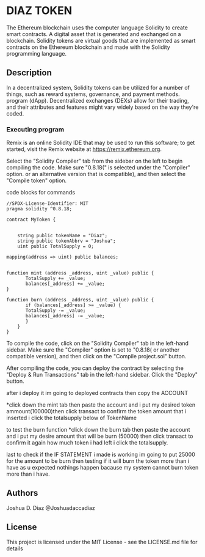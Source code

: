 # DIAZ TOKEN
The Ethereum blockchain uses the computer language Solidity to create smart contracts. A digital asset that is generated and exchanged on a 
blockchain. Solidity tokens are virtual goods that are implemented as smart contracts on the Ethereum blockchain and made with the Solidity programming language.

## Description
In a decentralized system, Solidity tokens can be utilized for a number of things, such as reward systems, governance, and payment methods. 
program (dApp). Decentralized exchanges (DEXs) allow for their trading, and their attributes and features might vary widely based on 
the way they're coded.

### Executing program
Remix is an online Solidity IDE that may be used to run this software; to get started, visit the Remix website at https://remix.ethereum.org.

Select the "Solidity Compiler" tab from the sidebar on the left to begin compiling the code. Make sure "0.8.18(" is selected under the "Compiler" option.
or an alternative version that is compatible), and then select the "Compile token" option.

code blocks for commands

```
//SPDX-License-Identifier: MIT
pragma solidity ^0.8.18;

contract MyToken {


    string public tokenName = "Diaz";
    string public tokenAbbrv = "Joshua";
    uint public TotalSupply = 0;

mapping(address => uint) public balances;


function mint (address _address, uint _value) public {
       TotalSupply += _value;
       balances[_address] += _value;
}

function burn (address _address, uint _value) public {
       if (balances[_address] >= _value) {
       TotalSupply -= _value;
       balances[_address] -= _value;
       }
    }
}

```
To compile the code, click on the "Solidity Compiler" tab in the left-hand sidebar. Make sure the "Compiler" option is set to "0.8.18(
or another compatible version), and then click on the "Compile project.sol" button.

After compiling the code, you can deploy the contract by selecting the "Deploy & Run Transactions" tab in the left-hand sidebar. Click the "Deploy" button.

after i deploy it im going to deployed contracts then copy the ACCOUNT 

*click down the mint tab then paste the account and i put my desired token ammount(100000)then click transact to confirm the token amount that i 
inserted i click the totalsupply below of TokenName

to test the burn function
*click down the burn tab then paste the account and i put my desire amount that will be burn (50000) then click transact to confirm it again how much
token i had left i click the totalsupply.

last to check if the IF STATEMENT i made is working im going to put 25000 for the amount to be burn then testing if it will burn the token more than i have
as u expected nothings happen bacause my system cannot burn token more than i have.

## Authors

Joshua D. Diaz
@Joshuadaccadiaz


## License

This project is licensed under the MIT License - see the LICENSE.md file for details



